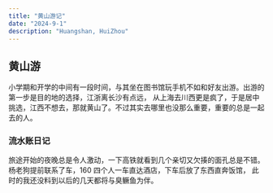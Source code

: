 ```yaml
---
title: "黄山游记"
date: "2024-9-1"
description: "Huangshan, HuiZhou"
---
```


## 黄山游

小学期和开学的中间有一段时间，与其坐在图书馆玩手机不如和好友出游。出游的第一步是目的地的选择，江浙离长沙有点远，
从上海去川西更是疯了，于是居中挑选，江西不想去，那就黄山了。不过其实去哪里也没那么重要，重要的总是一起去的人。

### 流水账日记

旅途开始的夜晚总是令人激动，一下高铁就看到几个亲切又欠揍的面孔总是不错。杨老狗提前联系了车，160 四个人一车直达酒店，下车后放了东西直奔饭馆，
此时的我还没料到以后的几天都将与臭鳜鱼为伴。
